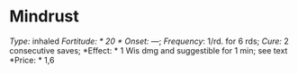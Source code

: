 ﻿---
name: Mindrust
type: inhaled
fortitude: 20
onset: —
frequency: 1/rd. for 6 rds
effect:
  "1 Wis dmg and suggestible for 1 min; see text"
cure: 2 consecutive saves
price: 1,6
---

# Mindrust
 *Type:* inhaled
*Fortitude: * 20 * Onset:* —;  *Frequency*: 1/rd. for 6 rds;  *Cure:* 2 consecutive saves; 
*Effect: * 1 Wis dmg and suggestible for 1 min; see text
*Price: * 1,6